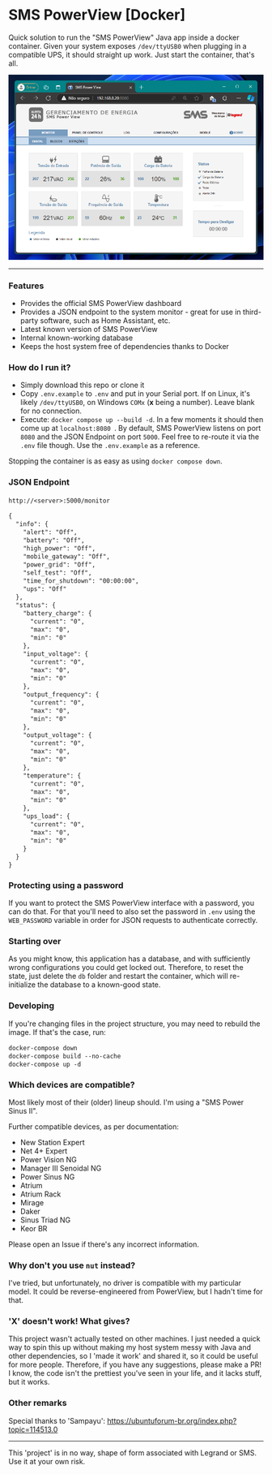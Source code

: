 # SMS PowerView [Docker]

Quick solution to run the "SMS PowerView" Java app inside a docker container.
Given your system exposes `/dev/ttyUSB0` when plugging in a compatible UPS, it should straight up work. Just start the container, that's all.

![smspowerview](https://github.com/Fusseldieb/sms_powerview_docker/blob/main/smspowerview.png)

---

### Features

- Provides the official SMS PowerView dashboard
- Provides a JSON endpoint to the system monitor - great for use in third-party software, such as Home Assistant, etc.
- Latest known version of SMS PowerView
- Internal known-working database
- Keeps the host system free of dependencies thanks to Docker

### How do I run it?
- Simply download this repo or clone it
- Copy `.env.example` to `.env` and put in your Serial port. If on Linux, it's likely `/dev/ttyUSB0`, on Windows `COMx` (**x** being a number). Leave blank for no connection.
- Execute: `docker compose up --build -d`. In a few moments it should then come up at `localhost:8080
`.
By default, SMS PowerView listens on port `8080` and the JSON Endpoint on port `5000`. Feel free to re-route it via the `.env` file though. Use the `.env.example` as a reference.

Stopping the container is as easy as using `docker compose down`.

### JSON Endpoint

`http://<server>:5000/monitor`

```
{
  "info": {
    "alert": "Off",
    "battery": "Off",
    "high_power": "Off",
    "mobile_gateway": "Off",
    "power_grid": "Off",
    "self_test": "Off",
    "time_for_shutdown": "00:00:00",
    "ups": "Off"
  },
  "status": {
    "battery_charge": {
      "current": "0",
      "max": "0",
      "min": "0"
    },
    "input_voltage": {
      "current": "0",
      "max": "0",
      "min": "0"
    },
    "output_frequency": {
      "current": "0",
      "max": "0",
      "min": "0"
    },
    "output_voltage": {
      "current": "0",
      "max": "0",
      "min": "0"
    },
    "temperature": {
      "current": "0",
      "max": "0",
      "min": "0"
    },
    "ups_load": {
      "current": "0",
      "max": "0",
      "min": "0"
    }
  }
}
```

### Protecting using a password
If you want to protect the SMS PowerView interface with a password, you can do that. For that you'll need to also set the password in `.env` using the `WEB_PASSWORD` variable in order for JSON requests to authenticate correctly. 

### Starting over
As you might know, this application has a database, and with sufficiently wrong configurations you could get locked out. Therefore, to reset the state, just delete the `db` folder and restart the container, which will re-initialize the database to a known-good state.

### Developing
If you're changing files in the project structure, you may need to rebuild the image. If that's the case, run:
```
docker-compose down
docker-compose build --no-cache
docker-compose up -d
```

### Which devices are compatible?
Most likely most of their (older) lineup should. I'm using a "SMS Power Sinus II".

Further compatible devices, as per documentation: 
- New Station Expert
- Net 4+ Expert
- Power Vision NG
- Manager III Senoidal NG
- Power Sinus NG
- Atrium
- Atrium Rack
- Mirage
- Daker
- Sinus Triad NG
- Keor BR

Please open an Issue if there's any incorrect information.

### Why don't you use `nut` instead?
I've tried, but unfortunately, no driver is compatible with my particular model. It could be reverse-engineered from PowerView, but I hadn't time for that. 

### 'X' doesn't work! What gives?
This project wasn't actually tested on other machines. I just needed a quick way to spin this up without making my host system messy with Java and other dependencies, so I 'made it work' and shared it, so it could be useful for more people.
Therefore, if you have any suggestions, please make a PR!
I know, the code isn't the prettiest you've seen in your life, and it lacks stuff, but it works.

### Other remarks
Special thanks to 'Sampayu': https://ubuntuforum-br.org/index.php?topic=114513.0

---

This 'project' is in no way, shape of form associated with Legrand or SMS. Use it at your own risk.
